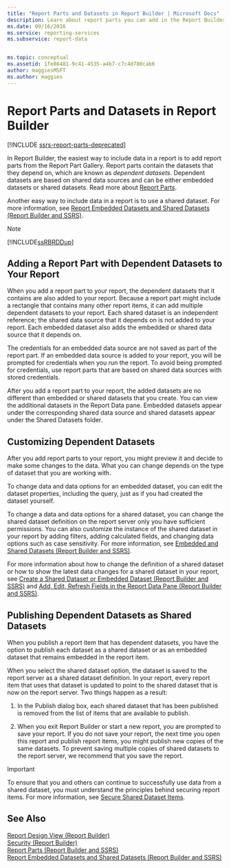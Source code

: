 ```yaml
---
title: "Report Parts and Datasets in Report Builder | Microsoft Docs"
description: Learn about report parts you can add in the Report Builder Report Part Gallery. Also learn about the datasets that the reports depend on.
ms.date: 09/16/2016
ms.service: reporting-services
ms.subservice: report-data


ms.topic: conceptual
ms.assetid: 1fe86481-9c41-4535-a4b7-c7c4d780cab6
author: maggiesMSFT
ms.author: maggies
---
```

# Report Parts and Datasets in Report Builder

[!INCLUDE [ssrs-report-parts-deprecated](../../includes/ssrs-report-parts-deprecated.md)]

In Report Builder, the easiest way to include data in a report is to add report parts from the Report Part Gallery. Report parts contain the datasets that they depend on, which are known as *dependent datasets*. Dependent datasets are based on shared data sources and can be either embedded datasets or shared datasets. Read more about [Report Parts](../../reporting-services/report-design/report-parts-report-builder-and-ssrs.md).  
  
 Another easy way to include data in a report is to use a shared dataset. For more information, see [Report Embedded Datasets and Shared Datasets &#40;Report Builder and SSRS&#41;](../../reporting-services/report-data/report-embedded-datasets-and-shared-datasets-report-builder-and-ssrs.md).  
  
> [!NOTE]  
>  [!INCLUDE[ssRBRDDup](../../includes/ssrbrddup-md.md)]  
  
##  <a name="Adding"></a> Adding a Report Part with Dependent Datasets to Your Report  
 When you add a report part to your report, the dependent datasets that it contains are also added to your report. Because a report part might include a rectangle that contains many other report items, it can add multiple dependent datasets to your report. Each shared dataset is an independent reference; the shared data source that it depends on is not added to your report. Each embedded dataset also adds the embedded or shared data source that it depends on.  
  
 The credentials for an embedded data source are not saved as part of the report part. If an embedded data source is added to your report, you will be prompted for credentials when you run the report. To avoid being prompted for credentials, use report parts that are based on shared data sources with stored credentials.  
  
 After you add a report part to your report, the added datasets are no different than embedded or shared datasets that you create. You can view the additional datasets in the Report Data pane. Embedded datasets appear under the corresponding shared data source and shared datasets appear under the Shared Datasets folder.  
  
##  <a name="Customizing"></a> Customizing Dependent Datasets  
 After you add report parts to your report, you might preview it and decide to make some changes to the data. What you can change depends on the type of dataset that you are working with.  
  
 To change data and data options for an embedded dataset, you can edit the dataset properties, including the query, just as if you had created the dataset yourself.  
  
 To change a data and data options for a shared dataset, you can change the shared dataset definition on the report server only you have sufficient permissions. You can also customize the instance of the shared dataset in your report by adding filters, adding calculated fields, and changing data options such as case sensitivity. For more information, see [Embedded and Shared Datasets &#40;Report Builder and SSRS&#41;](../../reporting-services/report-data/embedded-and-shared-datasets-report-builder-and-ssrs.md).  
  
 For more information about how to change the definition of a shared dataset or how to show the latest data changes for a shared dataset in your report, see [Create a Shared Dataset or Embedded Dataset &#40;Report Builder and SSRS&#41;](../../reporting-services/report-data/create-a-shared-dataset-or-embedded-dataset-report-builder-and-ssrs.md) and [Add, Edit, Refresh Fields in the Report Data Pane &#40;Report Builder and SSRS&#41;](../../reporting-services/report-data/add-edit-refresh-fields-in-the-report-data-pane-report-builder-and-ssrs.md).  
  
##  <a name="Publishing"></a> Publishing Dependent Datasets as Shared Datasets  
 When you publish a report item that has dependent datasets, you have the option to publish each dataset as a shared dataset or as an embedded dataset that remains embedded in the report item.  
  
 When you select the shared dataset option, the dataset is saved to the report server as a shared dataset definition. In your report, every report item that uses that dataset is updated to point to the shared dataset that is now on the report server. Two things happen as a result:  
  
1.  In the Publish dialog box, each shared dataset that has been published is removed from the list of items that are available to publish.  
  
2.  When you exit Report Builder or start a new report, you are prompted to save your report. If you do not save your report, the next time you open this report and publish report items, you might publish new copies of the same datasets. To prevent saving multiple copies of shared datasets to the report server, we recommend that you save the report.  
  
> [!IMPORTANT]  
>  To ensure that you and others can continue to successfully use data from a shared dataset, you must understand the principles behind securing report items. For more information, see [Secure Shared Dataset Items](../../reporting-services/security/secure-shared-dataset-items.md).  
  
## See Also  
 [Report Design View &#40;Report Builder&#41;](../../reporting-services/report-builder/report-design-view-report-builder.md)   
 [Security &#40;Report Builder&#41;](../../reporting-services/report-builder/security-report-builder.md)   
 [Report Parts &#40;Report Builder and SSRS&#41;](../../reporting-services/report-design/report-parts-report-builder-and-ssrs.md)   
 [Report Embedded Datasets and Shared Datasets &#40;Report Builder and SSRS&#41;](../../reporting-services/report-data/report-embedded-datasets-and-shared-datasets-report-builder-and-ssrs.md)  
  
  
